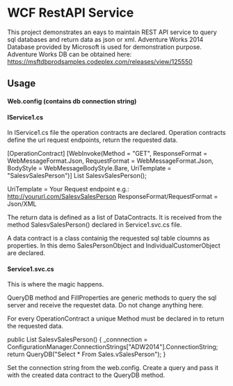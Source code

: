 # WCF RestAPI Service

This project demonstrates an eays to maintain REST API service to query sql databases and return data as json or xml.
Adventure Works 2014 Database provided by Microsoft is used for demonstration purpose. 
Adventure Works DB can be obtained here: https://msftdbprodsamples.codeplex.com/releases/view/125550

## Usage

#### Web.config (contains db connection string)

  <connectionStrings>
    <add name="ADW2014" connectionString="Data Source=localhost;Initial Catalog=AdventureWorks2014;Integrated Security=True"/>
  </connectionStrings>
  
#### IService1.cs

In IService1.cs file the operation contracts are declared. Operation contracts define the url request endpoints, return the requested data.

  [OperationContract]
  [WebInvoke(Method = "GET", ResponseFormat = WebMessageFormat.Json, RequestFormat = WebMessageFormat.Json, BodyStyle = WebMessageBodyStyle.Bare, UriTemplate = "SalesvSalesPerson")]
  List<SalesPersonObject> SalesvSalesPerson();

  UriTemplate = Your Request endpoint e.g.: http://yoururl.com/SalesvSalesPerson
  ResponseFormat/RequestFormat = Json/XML
  
The return data is defined as a list of DataContracts. It is received from the method SalesvSalesPerson() declared in Service1.svc.cs file.

A data contract is a class containig the requested sql table cloumns as properties.
In this demo SalesPersonObject and IndividualCustomerObject are declared.


#### Service1.svc.cs

This is where the magic happens.

QueryDB method and FillProperties are generic methods to query the sql server and receive the requestet data.
Do not change anything here.

For every OperationContract a unique Method must be declared in to return the requested data.

  public List<SalesPersonObject> SalesvSalesPerson()
  {
      _connnection = ConfigurationManager.ConnectionStrings["ADW2014"].ConnectionString;
      return QueryDB<SalesPersonObject>("Select * From Sales.vSalesPerson");
  }

Set the connection string from the web.config.
Create a query and pass it with the created data contract to the QueryDB method.


